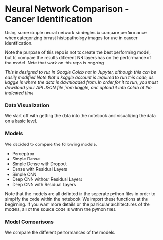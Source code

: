 # Neural Network Comparison - Cancer Identification
 Using some simple neural network strategies to compare performance when categorizing breast histopathology images for use in cancer identification. 
 
Note the purpose of this repo is not to create the best performing model, but to compare the results different NN layers has on the performance of the model. Note that work on this repo is ongoing.

*This is designed to run in Google Colab not in Jupyter, although this can be easily modified*
*Note that a kaggle account is required to run this code, as kaggle is where the data is downloaded from. In order for it to run, you must download your API JSON file from kaggle, and upload it into Colab at the indicated time*

### Data Visualization
We start off with getting the data into the notebook and visualizing the data on a basic level.

### Models
We decided to compare the following models:

- Perceptron
- Simple Dense
- Simple Dense with Dropout
- Dense with Residual Layers
- Simple CNN
- Deep CNN without Residual Layers
- Deep CNN with Residual Layers

Note that the models are all definted in the seperate python files in order to simplify the code within the notebook. We import these functions at the beginning. If you want more details on the particular architectures of the models, all of the source code is within the python files.

### Model Comparisons
We compare the different performances of the models. 
